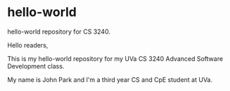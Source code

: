 # hello-world
hello-world repository for CS 3240.

Hello readers,

This is my hello-world repository for my UVa CS 3240 Advanced Software Development class.

My name is John Park and I'm a third year CS and CpE student at UVa.

